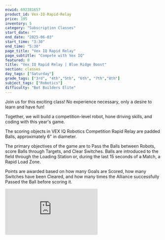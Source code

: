 ```yaml
---
ecwid: 692381657
product_id: Vex-IQ-Rapid-Relay
price: 195
inventory: 5
category: "Subscription Classes"
start_date: ""
end_date: "2025-06-03"
start_time: "3:30"
end_time: "5:30"
page_title: "Vex IQ Rapid Relay"
page_subtitle: "Compete with Vex IQ"
featured: 0
title: "Vex IQ Rapid Relay | Blue Ridge Boost"
section: classes
day_tags: ["Saturday"]
grade_tags: ["3rd", "4th","5th", "6th", "7th","8th"]
subject_tags: ["Robotics"]
difficulty: "Bot Builders Elite"
---
```

Join us for this exciting class! No experience necessary, only a desire to learn and have fun!

Together, we will build a competition-level robot, hone driving skills, and coding with this year's game.

The scoring objects in VEX IQ Robotics Competition Rapid Relay are padded Balls, approximately 6" in diameter.

The primary objectives of the game are to Pass the Balls between Robots, score Balls through Targets, and Clear Switches. Balls are introduced to the field through the Loading Station or, during the last 15 seconds of a Match, a Rapid Load Zone.

Points are awarded based on how many Goals are Scored, how many Switches have been Cleared, and how many times the Alliance successfully Passed the Ball before scoring it. 

<iframe src="https://www.youtube.com/watch?v=aa0B7kNHpg" frameborder="0" allowfullscreen=""></iframe>

